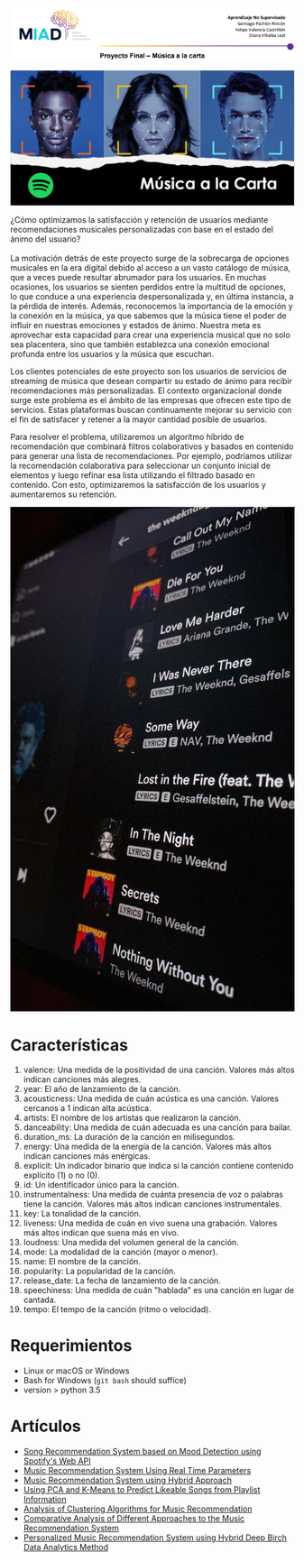 <p align="center">
  <img src="./img/Img1.PNG" alt="Size Limit CLI" width="738">
</p>

<p align="center">
  <img src="./img/img4.png" alt="Size Limit CLI" width="738">
</p>

¿Cómo optimizamos la satisfacción y retención de usuarios mediante recomendaciones musicales personalizadas con base en el estado del ánimo del usuario?
<br>
<br>
La motivación detrás de este proyecto surge de la sobrecarga de opciones musicales en la era digital debido al acceso a un vasto catálogo de música, que a veces puede resultar abrumador para los usuarios. En muchas ocasiones, los usuarios se sienten perdidos entre la multitud de opciones, lo que conduce a una experiencia despersonalizada y, en última instancia, a la pérdida de interés. Además, reconocemos la importancia de la emoción y la conexión en la música, ya que sabemos que la música tiene el poder de influir en nuestras emociones y estados de ánimo. Nuestra meta es aprovechar esta capacidad para crear una experiencia musical que no solo sea placentera, sino que también establezca una conexión emocional profunda entre los usuarios y la música que escuchan.

Los clientes potenciales de este proyecto son los usuarios de servicios de streaming de música que desean compartir su estado de ánimo para recibir recomendaciones más personalizadas. El contexto organizacional donde surge este problema es el ámbito de las empresas que ofrecen este tipo de servicios. Estas plataformas buscan continuamente mejorar su servicio con el fin de satisfacer y retener a la mayor cantidad posible de usuarios.

Para resolver el problema, utilizaremos un algoritmo híbrido de recomendación que combinará filtros colaborativos y basados en contenido para generar una lista de recomendaciones. Por ejemplo, podríamos utilizar la recomendación colaborativa para seleccionar un conjunto inicial de elementos y luego refinar esa lista utilizando el filtrado basado en contenido. Con esto, optimizaremos la satisfacción de los usuarios y aumentaremos su retención.

<p align="center">
  <img src="./img/img2.png" alt="Size Limit CLI" width="738">
</p>

Características
========
1.	valence: Una medida de la positividad de una canción. Valores más altos indican canciones más alegres.
2.	year: El año de lanzamiento de la canción.
3.	acousticness: Una medida de cuán acústica es una canción. Valores cercanos a 1 indican alta acústica.
4.	artists: El nombre de los artistas que realizaron la canción.
5.	danceability: Una medida de cuán adecuada es una canción para bailar.
6.	duration_ms: La duración de la canción en milisegundos.
7.	energy: Una medida de la energía de la canción. Valores más altos indican canciones más enérgicas.
8.	explicit: Un indicador binario que indica si la canción contiene contenido explícito (1) o no (0).
9.	id: Un identificador único para la canción.
10.	instrumentalness: Una medida de cuánta presencia de voz o palabras tiene la canción. Valores más altos indican canciones instrumentales.
11.	key: La tonalidad de la canción.
12.	liveness: Una medida de cuán en vivo suena una grabación. Valores más altos indican que suena más en vivo.
13.	loudness: Una medida del volumen general de la canción.
14.	mode: La modalidad de la canción (mayor o menor).
15.	name: El nombre de la canción.
16.	popularity: La popularidad de la canción.
17.	release_date: La fecha de lanzamiento de la canción.
18.	speechiness: Una medida de cuán "hablada" es una canción en lugar de cantada.
19.	tempo: El tempo de la canción (ritmo o velocidad).

Requerimientos
============
* Linux or macOS or Windows
* Bash for Windows (`git bash` should suffice)
* version > python 3.5

Artículos
=====
* [Song Recommendation System based on Mood Detection using Spotify's Web API](https://doi.org/10.1109/iihc55949.2022.10060806)
* [Music Recommendation System Using Real Time Parameters](https://doi.org/10.1109/raeeucci57140.2023.10134257)
* [Music Recommendation System using Hybrid Approach](https://doi.org/10.1109/icears56392.2023.10085059)
* [Using PCA and K-Means to Predict Likeable Songs from Playlist Information](https://doi.org/10.1109/uksim.2018.00017)
* [Analysis of Clustering Algorithms for Music Recommendation](https://doi.org/10.1109/i2ct54291.2022.9824160)
* [Comparative Analysis of Different Approaches to the Music Recommendation System](https://doi.org/10.1109/iccci56745.2023.10128645)
* [Personalized Music Recommendation System using Hybrid Deep Birch Data Analytics Method](https://doi.org/10.1109/icmnwc56175.2022.10031988)
